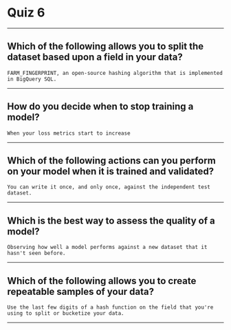 # Quiz 6

---

## Which of the following allows you to split the dataset based upon a field in your data?

`FARM_FINGERPRINT, an open-source hashing algorithm that is implemented in BigQuery SQL.`

---

## How do you decide when to stop training a model?

`When your loss metrics start to increase`

---

## Which of the following actions can you perform on your model when it is trained and validated?

`You can write it once, and only once, against the independent test dataset.`

---

## Which is the best way to assess the quality of a model?

`Observing how well a model performs against a new dataset that it hasn't seen before.`

---

## Which of the following allows you to create repeatable samples of your data?

`Use the last few digits of a hash function on the field that you're using to split or bucketize your data.`

---
